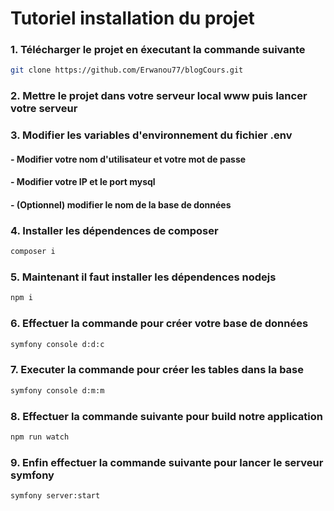# Tutoriel installation du projet

### 1. Télécharger le projet en éxecutant la commande suivante

```bash
git clone https://github.com/Erwanou77/blogCours.git
```

### 2. Mettre le projet dans votre serveur local www puis lancer votre serveur

### 3. Modifier les variables d'environnement du fichier .env
####    - Modifier votre nom d'utilisateur et votre mot de passe
####    - Modifier votre IP et le port mysql
####    - (Optionnel) modifier le nom de la base de données

### 4. Installer les dépendences de composer

```bash
composer i
```

### 5. Maintenant il faut installer les dépendences nodejs

```bash
npm i
```

### 6. Effectuer la commande pour créer votre base de données

```bash
symfony console d:d:c
```

### 7. Executer la commande pour créer les tables dans la base

```bash
symfony console d:m:m
```

### 8. Effectuer la commande suivante pour build notre application

```bash
npm run watch
```

### 9. Enfin effectuer la commande suivante pour lancer le serveur symfony

```bash
symfony server:start
```